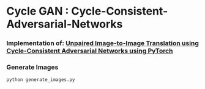 # Cycle GAN : Cycle-Consistent-Adversarial-Networks
### Implementation of: [Unpaired Image-to-Image Translation using Cycle-Consistent Adversarial Networks using PyTorch](https://arxiv.org/abs/1703.10593)

### Generate Images
```python generate_images.py```

